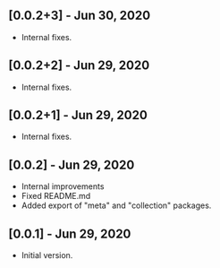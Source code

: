 ## [0.0.2+3] - Jun 30, 2020

* Internal fixes.

## [0.0.2+2] - Jun 29, 2020

* Internal fixes.

## [0.0.2+1] - Jun 29, 2020

* Internal fixes.

## [0.0.2] - Jun 29, 2020

* Internal improvements
* Fixed README.md
* Added export of "meta" and "collection" packages.

## [0.0.1] - Jun 29, 2020

* Initial version.
